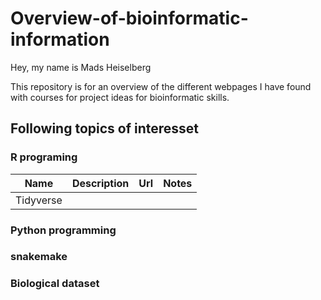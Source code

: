 # Overview-of-bioinformatic-information

Hey, my name is Mads Heiselberg

This repository is for an overview of the different webpages I have found with courses for project ideas for bioinformatic skills.

## Following topics of interesset

### R programing 
|Name|Description|Url|Notes|
|:----:|:-----------:|:---:|:-----:|
|Tidyverse| | | |

### Python programming

### snakemake

### Biological dataset



